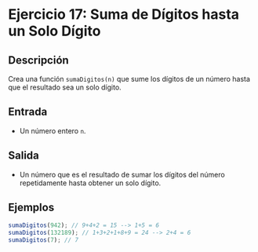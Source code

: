 # Ejercicio 17: Suma de Dígitos hasta un Solo Dígito

## Descripción
Crea una función `sumaDigitos(n)` que sume los dígitos de un número hasta que el resultado sea un solo dígito.

## Entrada
- Un número entero `n`.

## Salida
- Un número que es el resultado de sumar los dígitos del número repetidamente hasta obtener un solo dígito.

## Ejemplos

```javascript
sumaDigitos(942); // 9+4+2 = 15 --> 1+5 = 6
sumaDigitos(132189); // 1+3+2+1+8+9 = 24 --> 2+4 = 6
sumaDigitos(7); // 7
